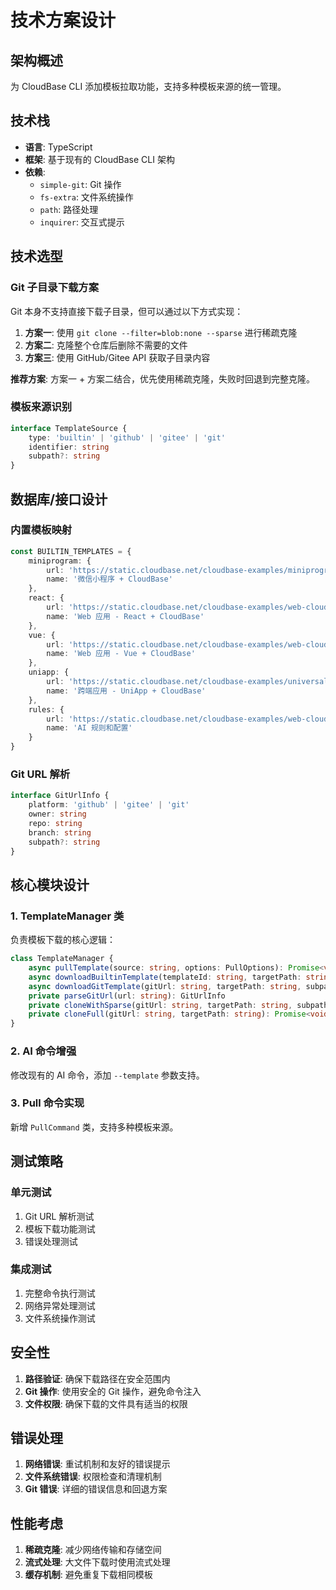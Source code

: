 # 技术方案设计

## 架构概述

为 CloudBase CLI 添加模板拉取功能，支持多种模板来源的统一管理。

## 技术栈

- **语言**: TypeScript
- **框架**: 基于现有的 CloudBase CLI 架构
- **依赖**:
    - `simple-git`: Git 操作
    - `fs-extra`: 文件系统操作
    - `path`: 路径处理
    - `inquirer`: 交互式提示

## 技术选型

### Git 子目录下载方案

Git 本身不支持直接下载子目录，但可以通过以下方式实现：

1. **方案一**: 使用 `git clone --filter=blob:none --sparse` 进行稀疏克隆
2. **方案二**: 克隆整个仓库后删除不需要的文件
3. **方案三**: 使用 GitHub/Gitee API 获取子目录内容

**推荐方案**: 方案一 + 方案二结合，优先使用稀疏克隆，失败时回退到完整克隆。

### 模板来源识别

```typescript
interface TemplateSource {
    type: 'builtin' | 'github' | 'gitee' | 'git'
    identifier: string
    subpath?: string
}
```

## 数据库/接口设计

### 内置模板映射

```typescript
const BUILTIN_TEMPLATES = {
    miniprogram: {
        url: 'https://static.cloudbase.net/cloudbase-examples/miniprogram-cloudbase-miniprogram-template.zip',
        name: '微信小程序 + CloudBase'
    },
    react: {
        url: 'https://static.cloudbase.net/cloudbase-examples/web-cloudbase-react-template.zip',
        name: 'Web 应用 - React + CloudBase'
    },
    vue: {
        url: 'https://static.cloudbase.net/cloudbase-examples/web-cloudbase-vue-template.zip',
        name: 'Web 应用 - Vue + CloudBase'
    },
    uniapp: {
        url: 'https://static.cloudbase.net/cloudbase-examples/universal-cloudbase-uniapp-template.zip',
        name: '跨端应用 - UniApp + CloudBase'
    },
    rules: {
        url: 'https://static.cloudbase.net/cloudbase-examples/web-cloudbase-project.zip',
        name: 'AI 规则和配置'
    }
}
```

### Git URL 解析

```typescript
interface GitUrlInfo {
    platform: 'github' | 'gitee' | 'git'
    owner: string
    repo: string
    branch: string
    subpath?: string
}
```

## 核心模块设计

### 1. TemplateManager 类

负责模板下载的核心逻辑：

```typescript
class TemplateManager {
    async pullTemplate(source: string, options: PullOptions): Promise<void>
    async downloadBuiltinTemplate(templateId: string, targetPath: string): Promise<void>
    async downloadGitTemplate(gitUrl: string, targetPath: string, subpath?: string): Promise<void>
    private parseGitUrl(url: string): GitUrlInfo
    private cloneWithSparse(gitUrl: string, targetPath: string, subpath: string): Promise<void>
    private cloneFull(gitUrl: string, targetPath: string): Promise<void>
}
```

### 2. AI 命令增强

修改现有的 AI 命令，添加 `--template` 参数支持。

### 3. Pull 命令实现

新增 `PullCommand` 类，支持多种模板来源。

## 测试策略

### 单元测试

1. Git URL 解析测试
2. 模板下载功能测试
3. 错误处理测试

### 集成测试

1. 完整命令执行测试
2. 网络异常处理测试
3. 文件系统操作测试

## 安全性

1. **路径验证**: 确保下载路径在安全范围内
2. **Git 操作**: 使用安全的 Git 操作，避免命令注入
3. **文件权限**: 确保下载的文件具有适当的权限

## 错误处理

1. **网络错误**: 重试机制和友好的错误提示
2. **文件系统错误**: 权限检查和清理机制
3. **Git 错误**: 详细的错误信息和回退方案

## 性能考虑

1. **稀疏克隆**: 减少网络传输和存储空间
2. **流式处理**: 大文件下载时使用流式处理
3. **缓存机制**: 避免重复下载相同模板
